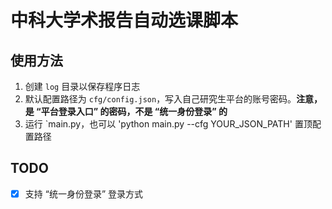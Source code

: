 # 中科大学术报告自动选课脚本

## 使用方法
1. 创建 `log` 目录以保存程序日志
2. 默认配置路径为 `cfg/config.json`，写入自己研究生平台的账号密码。**注意，是 “平台登录入口” 的密码，不是 “统一身份登录” 的**
3. 运行 `main.py，也可以 'python main.py --cfg YOUR_JSON_PATH' 置顶配置路径

## TODO
 - [x] 支持 “统一身份登录” 登录方式
